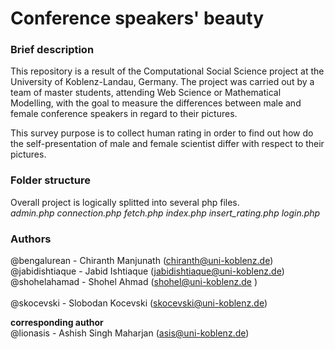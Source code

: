 <h1>Conference speakers' beauty </h1>

<h3> Brief description </h3>
This repository is a result of the Computational Social Science project at the University of Koblenz-Landau, Germany. 
The project was carried out by a team of master students, attending Web Science or Mathematical Modelling, 
with the goal to measure the differences between male and female conference speakers in regard to their pictures.

This survey purpose is to collect human rating in order to find out how do the self-presentation 
of male and female scientist differ with respect to their pictures. 

<h3>Folder structure</h3>
Overall project is logically splitted into several php files. <br/>
<i>admin.php</i>
<i>connection.php</i>
<i>fetch.php</i>
<i>index.php</i>
<i>insert_rating.php</i>
<i>login.php</i>

<h3> Authors </h3>
@bengalurean - Chiranth Manjunath (<a href="mailto:chiranth@uni-koblenz.de">chiranth@uni-koblenz.de</a>) <br/>
@jabidishtiaque - Jabid Ishtiaque (<a href="mailto:jabidishtiaque@uni-koblenz.de">jabidishtiaque@uni-koblenz.de</a>) <br/>
@shohelahamad - Shohel Ahmad (<a href="mailto:shohel@uni-koblenz.de">shohel@uni-koblenz.de</a> ) <br/> <br/>
@skocevski - Slobodan Kocevski (<a href="mailto:skocevski@uni-koblenz.de">skocevski@uni-koblenz.de</a>) <br/>

<b> corresponding author </b> <br/>
@lionasis - Ashish Singh Maharjan (<a href="mailto:asis@uni-koblenz.de">asis@uni-koblenz.de</a>) <br/>

